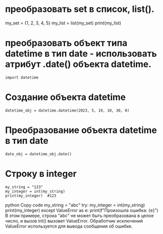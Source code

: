  преобразовать  set в список,  list().
==========================================

my_set = {1, 2, 3, 4, 5}
my_list = list(my_set)
print(my_list)


преобразовать объект типа datetime в тип date - использовать атрибут .date() объекта datetime.
==========================================

    import datetime

# Создание объекта datetime
    datetime_obj = datetime.datetime(2023, 5, 19, 10, 30, 0)

# Преобразование объекта datetime в тип date
    date_obj = datetime_obj.date()

Строку в integer
================================================

    my_string = "123"
    my_integer = int(my_string)
    print(my_integer)  #123

python
Copy code
my_string = "abc"
try:
    my_integer = int(my_string)
    print(my_integer)
except ValueError as e:
    print(f"Произошла ошибка: {e}")
В этом примере, строка "abc" не может быть преобразована в целое число, и вызов int() вызовет ValueError. Обработчик исключений ValueError используется для вывода сообщения об ошибке.

